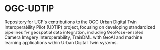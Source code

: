# OGC-UDTIP
Repository for UCF's contributions to the OGC Urban Digital Twin Interoperability Pilot (UDTIP) project, focusing on developing standardized pipelines for geospatial data integration, including GeoPose-enabled Camera Imagery Interoperability, TrainDML with GeoAI and machine learning applications within Urban Digital Twin systems.
